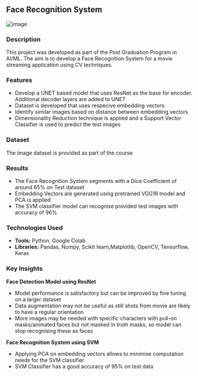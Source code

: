 ## Face Recognition System

![image](https://github.com/user-attachments/assets/a72905e6-2abf-40ad-9e02-875f58e79b0c)


### Description
This project was developed as part of the Post Graduation Program in AI/ML.
The aim is to develop a Face Recognition System for a movie streaming application using CV techniques.


### Features
 - Develop a UNET based model that uses ResNet as the base for encoder. Additional decoder layers are added to UNET
 - Dataset is developed that uses respecive embedding vectors.  
 - Identify similar images based on distance between embedding vectors
 - Dimensionality Reduction technique is applied and a Support Vector Classifier is used to predict the test images


### Dataset
The image dataset is provided as part of the course



### Results

 - The Face Recognition System segments with a Dice Coefficient of around 65% on Test dataset
 - Embedding Vectors are generated using pretrained VGG16 model and PCA is applied
 - The SVM classifier model can recognise provided test images with accuracy of 96%


### Technologies Used
- **Tools:** Python, Google Colab
- **Libraries:** Pandas, Numpy, Scikit learn,Matplotlib, OpenCV, Tensorflow, Keras


### Key Insights

**Face Detection Model using ResNet**

 - Model performance is satisfactory but can be improved by fine tuning on a larger dataset
 - Data augmentation may not be useful as still shots from movie are likely to have a regular orientation
 - More images may be needed with specific characters with pull-on masks/animated faces but not masked in truth masks, so model can stop recognising these as faces

**Face Recognition System using SVM**

 - Applying PCA on embedding vectors allows to minimise computation needs for the SVM classifier
 - SVM Classifier has a good accuracy of 95% on test data

